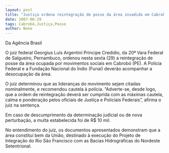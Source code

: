 ```yaml
---
layout: post
title: "Justiça ordena reintegração de posse da área invadida em Cabrobó"
date: 2007-06-29
tags: Cabrobó,Justiça,Posse
author: None
---
```

Da&nbsp;Ag&ecirc;ncia Brasil&nbsp;

O juiz federal Georgius Lu&iacute;s Argentini Principe Credidio, da 20&ordf; Vara Federal de Salgueiro, Pernambuco, ordenou&nbsp;nesta sexta&nbsp;(29) a reintegra&ccedil;&atilde;o de posse da &aacute;rea ocupada por movimentos sociais em Cabrob&oacute; (PE). A Pol&iacute;cia Federal e a Funda&ccedil;&atilde;o Nacional do &Iacute;ndio (Funai) dever&atilde;o acompanhar a desocupa&ccedil;&atilde;o da &aacute;rea. 

O juiz determinou que as lideran&ccedil;as do movimento sejam citadas nominalmente, e recomendou cautela &agrave; pol&iacute;cia. &ldquo;Adverte-se, desde logo, que a ordem de reintegra&ccedil;&atilde;o dever&aacute; ser cumprida com as m&aacute;ximas cautela, calma e pondera&ccedil;&atilde;o pelos oficiais de Justi&ccedil;a e Policiais Federais&rdquo;, afirma o juiz na senten&ccedil;a. 

Em caso de descumprimento da determina&ccedil;&atilde;o judicial ou de nova perturba&ccedil;&atilde;o, a multa estabelecida foi de R$ 10 mil. 

No entendimento do juiz, os documentos apresentados demonstram que a &aacute;rea constitui bem da Uni&atilde;o, destinado &agrave; execu&ccedil;&atilde;o do Projeto de Integra&ccedil;&atilde;o do Rio S&atilde;o Francisco com as Bacias Hidrogr&aacute;ficas do Nordeste Setentrional. 